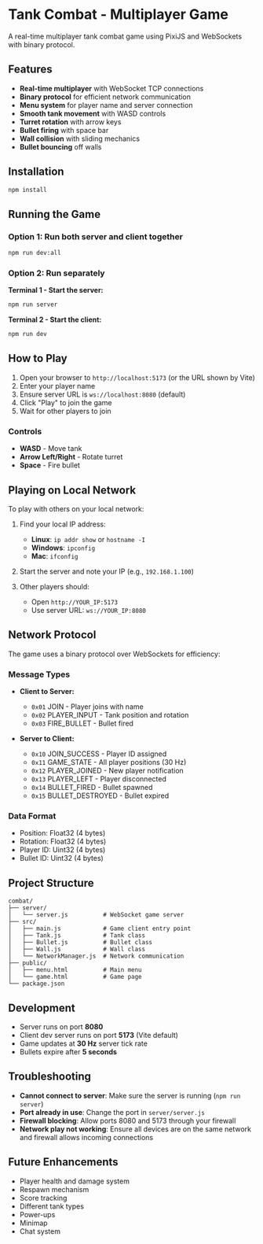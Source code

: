 # Tank Combat - Multiplayer Game

A real-time multiplayer tank combat game using PixiJS and WebSockets with binary protocol.

## Features

- **Real-time multiplayer** with WebSocket TCP connections
- **Binary protocol** for efficient network communication
- **Menu system** for player name and server connection
- **Smooth tank movement** with WASD controls
- **Turret rotation** with arrow keys
- **Bullet firing** with space bar
- **Wall collision** with sliding mechanics
- **Bullet bouncing** off walls

## Installation

```bash
npm install
```

## Running the Game

### Option 1: Run both server and client together
```bash
npm run dev:all
```

### Option 2: Run separately

**Terminal 1 - Start the server:**
```bash
npm run server
```

**Terminal 2 - Start the client:**
```bash
npm run dev
```

## How to Play

1. Open your browser to `http://localhost:5173` (or the URL shown by Vite)
2. Enter your player name
3. Ensure server URL is `ws://localhost:8080` (default)
4. Click "Play" to join the game
5. Wait for other players to join

### Controls
- **WASD** - Move tank
- **Arrow Left/Right** - Rotate turret
- **Space** - Fire bullet

## Playing on Local Network

To play with others on your local network:

1. Find your local IP address:
   - **Linux**: `ip addr show` or `hostname -I`
   - **Windows**: `ipconfig`
   - **Mac**: `ifconfig`

2. Start the server and note your IP (e.g., `192.168.1.100`)

3. Other players should:
   - Open `http://YOUR_IP:5173`
   - Use server URL: `ws://YOUR_IP:8080`

## Network Protocol

The game uses a binary protocol over WebSockets for efficiency:

### Message Types
- **Client to Server:**
  - `0x01` JOIN - Player joins with name
  - `0x02` PLAYER_INPUT - Tank position and rotation
  - `0x03` FIRE_BULLET - Bullet fired

- **Server to Client:**
  - `0x10` JOIN_SUCCESS - Player ID assigned
  - `0x11` GAME_STATE - All player positions (30 Hz)
  - `0x12` PLAYER_JOINED - New player notification
  - `0x13` PLAYER_LEFT - Player disconnected
  - `0x14` BULLET_FIRED - Bullet spawned
  - `0x15` BULLET_DESTROYED - Bullet expired

### Data Format
- Position: Float32 (4 bytes)
- Rotation: Float32 (4 bytes)
- Player ID: Uint32 (4 bytes)
- Bullet ID: Uint32 (4 bytes)

## Project Structure

```
combat/
├── server/
│   └── server.js          # WebSocket game server
├── src/
│   ├── main.js            # Game client entry point
│   ├── Tank.js            # Tank class
│   ├── Bullet.js          # Bullet class
│   ├── Wall.js            # Wall class
│   └── NetworkManager.js  # Network communication
├── public/
│   ├── menu.html          # Main menu
│   └── game.html          # Game page
└── package.json
```

## Development

- Server runs on port **8080**
- Client dev server runs on port **5173** (Vite default)
- Game updates at **30 Hz** server tick rate
- Bullets expire after **5 seconds**

## Troubleshooting

- **Cannot connect to server**: Make sure the server is running (`npm run server`)
- **Port already in use**: Change the port in `server/server.js`
- **Firewall blocking**: Allow ports 8080 and 5173 through your firewall
- **Network play not working**: Ensure all devices are on the same network and firewall allows incoming connections

## Future Enhancements

- Player health and damage system
- Respawn mechanism
- Score tracking
- Different tank types
- Power-ups
- Minimap
- Chat system
